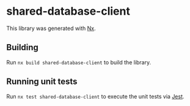 # shared-database-client

This library was generated with [Nx](https://nx.dev).

## Building

Run `nx build shared-database-client` to build the library.

## Running unit tests

Run `nx test shared-database-client` to execute the unit tests via [Jest](https://jestjs.io).

